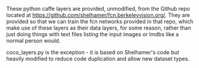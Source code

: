 These python caffe layers are provided, unmodified, from the Github repo located at https://github.com/shelhamer/fcn.berkeleyvision.org/.  They are provided so that we can train the fcn networks provided in that repo, which make use of these layers as their data layers, for some reason, rather than just doing things with text files listing the input images or lmdbs like a normal person would.

coco_layers.py is the exception - it is based on Shelhamer's code but heavily modified to reduce code duplication and allow new dataset types.
